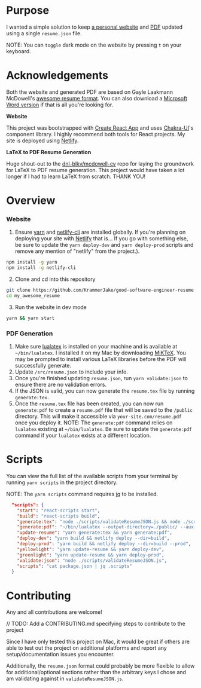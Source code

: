 # Purpose

I wanted a simple solution to keep [a personal website](https://good-software-engineer-resume.com) and [PDF](https://good-software-engineer-resume.com/resume.pdf) updated using a single `resume.json` file.

NOTE: You can `toggle` dark mode on the website by pressing `t` on your keyboard.

# Acknowledgements

Both the website and generated PDF are based on Gayle Laakmann McDowell's [awesome resume format](https://www.careercup.com/resume). You can also download a [Microsoft Word version](https://careercup.com/static_html/Gayle_McDowell_CareerCup_Sample_Resume.doc) if that is all you're looking for.

**Website**

This project was bootstrapped with [Create React App](https://github.com/facebook/create-react-app) and uses [Chakra-UI](https://chakra-ui.com/)'s component library. I highly recommend both tools for React projects. My site is deployed using [Netlify](https://www.netlify.com/).

**LaTeX to PDF Resume Generation**

Huge shout-out to the [dnl-blkv/mcdowell-cv](https://github.com/dnl-blkv/mcdowell-cv) repo for laying the groundwork for
LaTeX to PDF resume generation. This project would have taken a lot longer if I had to learn LaTeX from scratch. THANK YOU!

# Overview

### Website

1. Ensure [yarn](https://yarnpkg.com/getting-started/install) and [netlify-cli](https://docs.netlify.com/cli/get-started/#installation) are installed globally. If you're planning on deploying your site with [Netlify](https://www.netlify.com/) that is... If you go with something else, be sure to update the `yarn deploy-dev` and `yarn deploy-prod` scripts and remove any mention of "netlify" from the project.).

```zsh
npm install -g yarn
npm install -g netlify-cli
```

2. Clone and cd into this repository

```zsh
git clone https://github.com/KrammerJake/good-software-engineer-resume my_awesome_resume
cd my_awesome_resume
```

3. Run the website in dev mode

```zsh
yarn && yarn start
```

### PDF Generation

1. Make sure [lualatex](http://www.luatex.org/download.html) is installed on your machine and is available at `~/bin/lualatex`. I installed it on my Mac by downloading [MiKTeX](https://miktex.org/download). You may be prompted to install various LaTeX libraries before the PDF will successfully generate.
2. Update `/src/resume.json` to include your info.
3. Once you're finished updating `resume.json`, run `yarn validate:json` to ensure there are no validation errors.
4. If the JSON is valid, you can now generate the `resume.tex` file by running `generate:tex`.
5. Once the `resume.tex` file has been created, you can now run `generate:pdf` to create a `resume.pdf` file that will be saved to the `/public` directory. This will make it accessible via `your-site.com/resume.pdf` once you deploy it. NOTE: The `generate:pdf` command relies on `lualatex` existing at `~/bin/lualatex`. Be sure to update the `generate:pdf` command if your `lualatex` exists at a different location.

# Scripts

You can view the full list of the available scripts from your terminal by running `yarn scripts` in the project directory.

NOTE: The `yarn scripts` command requires [jq](https://stedolan.github.io/jq/) to be installed.

```json
  "scripts": {
    "start": "react-scripts start",
    "build": "react-scripts build",
    "generate:tex": "node ./scripts/validateResumeJSON.js && node ./scripts/generateTexFromJSON.js",
    "generate:pdf": "~/bin/lualatex --output-directory=./public/ --aux-directory=./pdf_generator/ ./pdf_generator/resume.tex",
    "update-resume": "yarn generate:tex && yarn generate:pdf",
    "deploy-dev": "yarn build && netlify deploy --dir=build",
    "deploy-prod": "yarn build && netlify deploy --dir=build --prod",
    "yellowlight": "yarn update-resume && yarn deploy-dev",
    "greenlight": "yarn update-resume && yarn deploy-prod",
    "validate:json": "node ./scripts/validateResumeJSON.js",
    "scripts": "cat package.json | jq .scripts"
  }
```

# Contributing

Any and all contributions are welcome!

// TODO: Add a CONTRIBUTING.md specifying steps to contribute to the project

Since I have only tested this project on Mac, it would be great if others are able to test out the project on additional platforms and report any setup/documentation issues you encounter.

Additionally, the `resume.json` format could probably be more flexible to allow for additional/optional sections rather than the arbitrary keys I chose and am validating against in `validateResumeJSON.js`.
